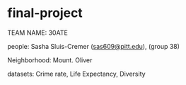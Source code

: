 # final-project

TEAM NAME: 30ATE

people: Sasha Sluis-Cremer (sas609@pitt.edu), 
  (group 38)

  
Neighborhood: Mount. Oliver

  datasets: Crime rate, Life Expectancy, Diversity

